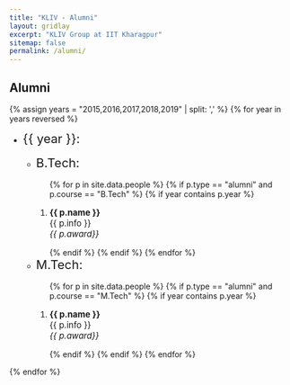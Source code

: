 ```yaml
---
title: "KLIV - Alumni"
layout: gridlay
excerpt: "KLIV Group at IIT Kharagpur"
sitemap: false
permalink: /alumni/
---
```


## Alumni

{% assign years = "2015,2016,2017,2018,2019" | split: ',' %}
{% for year in years reversed %}
<ul>
<li> <div style="font-size: 22px;">{{ year }}: </div> <br>
<ul>
<li> <div style="font-size: 22px;">B.Tech: </div> <br>
   <ol>
        {% for p in site.data.people %}
        {% if p.type == "alumni" and p.course == "B.Tech" %}
        {% if year contains p.year %}
            <li>
                <p style="font-size: 15px; text-align: justify;">
                <strong>{{ p.name }}</strong> <br /> {{ p.info }} <br /> <i>{{ p.award}}</i>
                </p>
            </li>
        {% endif %}
        {% endif %}
        {% endfor %}
   </ol>
</li>
<li> <div style="font-size: 22px;">M.Tech: </div> <br>
   <ol>
        {% for p in site.data.people %}
        {% if p.type == "alumni" and p.course == "M.Tech" %}
        {% if year contains p.year %}
            <li>
                <p style="font-size: 15px; text-align: justify;">
                <strong>{{ p.name }}</strong> <br /> {{ p.info }} <br /> <i>{{ p.award}}</i>
                </p>
            </li>
        {% endif %}
        {% endif %}
        {% endfor %}
   </ol>
</li>
</ul>

</li>
</ul>
{% endfor %}
<br />
